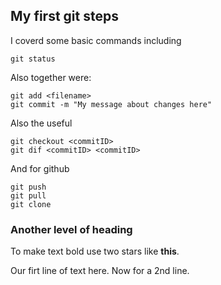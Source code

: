 ## My first git steps
I coverd some basic commands including  

```
git status
```

Also together were:

```
git add <filename>
git commit -m "My message about changes here"
```

Also the useful

```
git checkout <commitID>
git dif <commitID> <commitID>
```

And for github
```
git push
git pull
git clone
```

### Another level of heading
To make text bold use two stars like **this**. 

Our firt line of text here.
Now for a 2nd line.
